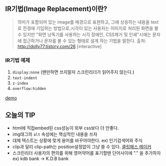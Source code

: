 ## IR기법(Image Replacement)이란?
>의미가 포함되어 있는 image를 배경으로 표현하고, 그에 상응하는 내용을 text로 전경에 기입하는 방법으로,시각이 있는 사용자는 이미지로 처리된 화면을 볼 수 있지만 "화면 낭독기를 사용하는 시각 장애인, CSS제거 및 인쇄"시에는 문자에 접근하거나 문자를 볼 수 있는 형태로 설계 하는 기법을 말한다.
출처: http://dolly77.tistory.com/26 [interactive]
### IR기법 예제
1. <code>display:none</code>  (왠만하면 쓰지말자 스크린리더가 읽어주지 않는다.) 
2. <code>text-indent</code>
3. <code>z-index</code>
4. <code>overflow:hidden </code>

[demo](https://jsfiddle.net/padawanr0k/opq3bpLo/)

## 오늘의 TIP
- html에 직접embed된 css성능이 외부 css보다 더 안좋다. 
- img태그의 <code>alt</code> 속성에는 핵심적인 내용을 쓰자
- 대체 텍스트는 상황에 맞게 용어를 바꾸어야한다. ex) 인기검색어와 주식 
- clip과 달리 clip-path는 position설정없이 그냥 쓸 수 있다. [클립패스 메이커](https://bennettfeely.com/clippy/)
- 스크린리더 사용자의 편의를 위해 영어약어를 표기할땐 단어사이에 "." 을 추가하자 ex) kdb bank -> K.D.B bank











